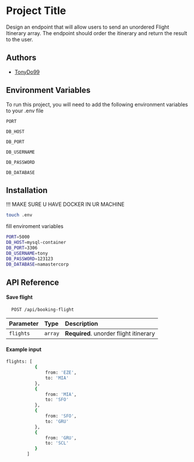 
# Project Title

Design an endpoint that will allow users to send an unordered Flight Itinerary array. The endpoint should order the itinerary and return the result to the user.



## Authors

- [TonyDo99](https://github.com/TonyDo99)


## Environment Variables

To run this project, you will need to add the following environment variables to your .env file

`PORT`

`DB_HOST`

`DB_PORT`

`DB_USERNAME`

`DB_PASSWORD`

`DB_DATABASE`
## Installation

!!! MAKE SURE U HAVE DOCKER IN UR MACHINE

``` bash
touch .env
```

fill enviroment variables

```bash
PORT=5000
DB_HOST=mysql-container
DB_PORT=3306
DB_USERNAME=tony
DB_PASSWORD=123123
DB_DATABASE=namastercorp
```
    
## API Reference

#### Save flight

```http
  POST /api/booking-flight
```

| Parameter | Type     | Description                       |
| :-------- | :------- | :-------------------------------- |
| `flights`      | `array` | **Required**. unorder flight itinerary  |


#### Example input
``` bash
flights: [
           {
               from: 'EZE',
               to: 'MIA'
           },
           {
               from: 'MIA',
               to: 'SFO'
           },
           {
               from: 'SFO',
               to: 'GRU'
           },
           {
               from: 'GRU',
               to: 'SCL'
           }
        ]	
```